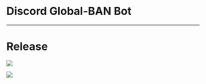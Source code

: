 # Discord Global-BAN Bot
---

# Release

![](https://img.shields.io/github/v/release/ritsu-me/discord-gban?display_name=release&include_prereleases&label=All%20Releases&logo=github&sort=date)

![](https://img.shields.io/github/v/release/ritsu-me/discord-gban?display_name=release&label=Stable%20Releases&logo=github)
